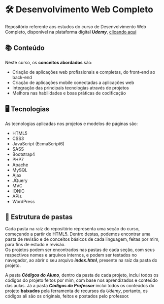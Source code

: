 # 🛠️ Desenvolvimento Web Completo
Repositório referente aos estudos do curso de Desenvolvimento Web Completo, disponível na plataforma digital _**Udemy**_, [clicando aqui](https://www.udemy.com/course/web-completo/)

## 📚 Conteúdo
Neste curso, os **conceitos abordados** são:
* Criação de aplicações web profissionais e completas, do front-end ao back-end
* Criação de aplicações mobile conectadas a aplicações web
* Integração das principais tecnologias através de projetos
* Melhora nas habilidades e boas práticas de codificação

## 🖥️ Tecnologias
As tecnologias aplicadas nos projetos e modelos de páginas são:
* HTML5
* CSS3
* JavaScript (EcmaScript6)
* SASS
* Bootstrap4
* PHP7
* Apache
* MySQL
* Ajax
* JQuery
* MVC
* IONIC
* APIs
* WordPress

## 📂 Estrutura de pastas
Cada pasta na raíz do repositório representa uma seção do curso, começando a partir de HTML5. Dentro destas, podemos encontrar uma pasta de revisão e de conceitos básicos de cada linguagem, feitas por mim, para fins de estudo e revisão.<br>
Os projetos podem ser encontrados nas pastas de cada seção, com seus respectivos nomes e arquivos internos, e podem ser testados no navegador, ao abrir o seu arquivo _**index.html**_, presente na raíz da pasta do projeto. 

A pasta _**Códigos do Aluno**_, dentro da pasta de cada projeto, inclui todos os códigos do projeto feitos por mim, com base nos aprendizados e conteúdo das aulas. Já a pasta _**Códigos do Professor**_ inclui todos os conteúdos do projeto **baixados** pela ferramenta de recursos da _Udemy_, portanto, os códigos ali são os originais, feitos e postados pelo professor.
